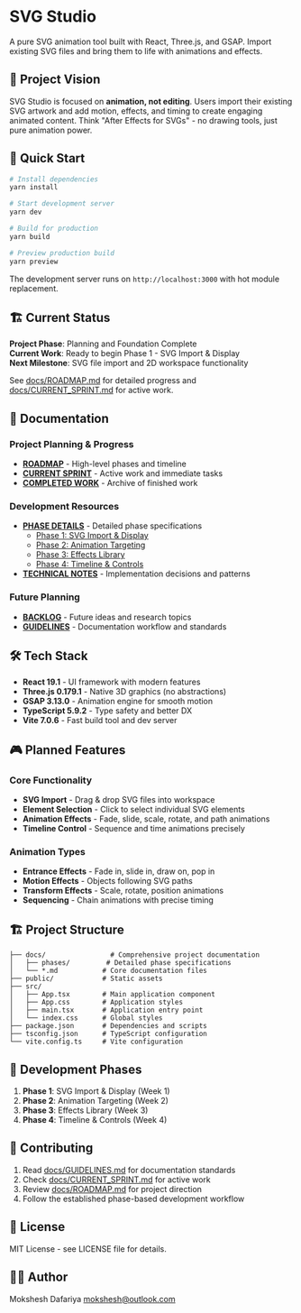 # SVG Studio

A pure SVG animation tool built with React, Three.js, and GSAP. Import existing SVG files and bring them to life with animations and effects.

## 🎯 Project Vision

SVG Studio is focused on **animation, not editing**. Users import their existing SVG artwork and add motion, effects, and timing to create engaging animated content. Think "After Effects for SVGs" - no drawing tools, just pure animation power.

## 🚀 Quick Start

```bash
# Install dependencies
yarn install

# Start development server
yarn dev

# Build for production
yarn build

# Preview production build
yarn preview
```

The development server runs on `http://localhost:3000` with hot module replacement.

## 🏗️ Current Status

**Project Phase**: Planning and Foundation Complete  
**Current Work**: Ready to begin Phase 1 - SVG Import & Display  
**Next Milestone**: SVG file import and 2D workspace functionality

See [docs/ROADMAP.md](docs/ROADMAP.md) for detailed progress and [docs/CURRENT_SPRINT.md](docs/CURRENT_SPRINT.md) for active work.

## 📁 Documentation

### Project Planning & Progress
- **[ROADMAP](docs/ROADMAP.md)** - High-level phases and timeline
- **[CURRENT SPRINT](docs/CURRENT_SPRINT.md)** - Active work and immediate tasks
- **[COMPLETED WORK](docs/COMPLETED.md)** - Archive of finished work

### Development Resources
- **[PHASE DETAILS](docs/phases/)** - Detailed phase specifications
  - [Phase 1: SVG Import & Display](docs/phases/PHASE_1_SVG_IMPORT.md)
  - [Phase 2: Animation Targeting](docs/phases/PHASE_2_ANIMATION_TARGETING.md)
  - [Phase 3: Effects Library](docs/phases/PHASE_3_EFFECTS_LIBRARY.md)
  - [Phase 4: Timeline & Controls](docs/phases/PHASE_4_TIMELINE_CONTROLS.md)
- **[TECHNICAL NOTES](docs/TECHNICAL_NOTES.md)** - Implementation decisions and patterns

### Future Planning
- **[BACKLOG](docs/BACKLOG.md)** - Future ideas and research topics
- **[GUIDELINES](docs/GUIDELINES.md)** - Documentation workflow and standards

## 🛠️ Tech Stack

- **React 19.1** - UI framework with modern features
- **Three.js 0.179.1** - Native 3D graphics (no abstractions)
- **GSAP 3.13.0** - Animation engine for smooth motion
- **TypeScript 5.9.2** - Type safety and better DX
- **Vite 7.0.6** - Fast build tool and dev server

## 🎮 Planned Features

### Core Functionality
- **SVG Import** - Drag & drop SVG files into workspace
- **Element Selection** - Click to select individual SVG elements
- **Animation Effects** - Fade, slide, scale, rotate, and path animations
- **Timeline Control** - Sequence and time animations precisely

### Animation Types
- **Entrance Effects** - Fade in, slide in, draw on, pop in
- **Motion Effects** - Objects following SVG paths
- **Transform Effects** - Scale, rotate, position animations
- **Sequencing** - Chain animations with precise timing

## 🏗️ Project Structure

```
├── docs/                # Comprehensive project documentation
│   ├── phases/         # Detailed phase specifications
│   └── *.md           # Core documentation files
├── public/            # Static assets
├── src/
│   ├── App.tsx        # Main application component
│   ├── App.css        # Application styles
│   ├── main.tsx       # Application entry point
│   └── index.css      # Global styles
├── package.json       # Dependencies and scripts
├── tsconfig.json      # TypeScript configuration
└── vite.config.ts     # Vite configuration
```

## 🎯 Development Phases

1. **Phase 1**: SVG Import & Display (Week 1)
2. **Phase 2**: Animation Targeting (Week 2)
3. **Phase 3**: Effects Library (Week 3)
4. **Phase 4**: Timeline & Controls (Week 4)

## 🤝 Contributing

1. Read [docs/GUIDELINES.md](docs/GUIDELINES.md) for documentation standards
2. Check [docs/CURRENT_SPRINT.md](docs/CURRENT_SPRINT.md) for active work
3. Review [docs/ROADMAP.md](docs/ROADMAP.md) for project direction
4. Follow the established phase-based development workflow

## 📄 License

MIT License - see LICENSE file for details.

## 👨‍💻 Author

Mokshesh Dafariya <mokshesh@outlook.com>

